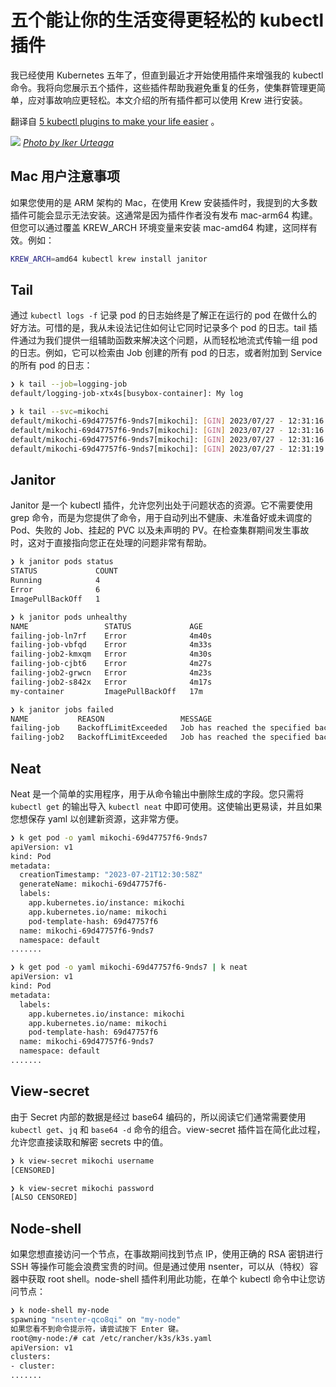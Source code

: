 # 五个能让你的生活变得更轻松的 kubectl 插件

我已经使用 Kubernetes 五年了，但直到最近才开始使用插件来增强我的 kubectl 命令。我将向您展示五个插件，这些插件帮助我避免重复的任务，使集群管理更简单，应对事故响应更轻松。本文介绍的所有插件都可以使用 Krew 进行安装。

翻译自 [5 kubectl plugins to make your life easier](https://alicegg.tech/2023/08/08/k8s-plugins) 。

![](https://alicegg.tech/assets/2023-08-08-k8s-plugins/lego.jpg)
*[Photo by Iker Urteaga](https://unsplash.com/@iurte?utm_source=unsplash&utm_medium=referral&utm_content=creditCopyText)*

## Mac 用户注意事项

如果您使用的是 ARM 架构的 Mac，在使用 Krew 安装插件时，我提到的大多数插件可能会显示无法安装。这通常是因为插件作者没有发布 mac-arm64 构建。但您可以通过覆盖 KREW_ARCH 环境变量来安装 mac-amd64 构建，这同样有效。例如：

```bash
KREW_ARCH=amd64 kubectl krew install janitor
```

## Tail

通过 `kubectl logs -f` 记录 pod 的日志始终是了解正在运行的 pod 在做什么的好方法。可惜的是，我从未设法记住如何让它同时记录多个 pod 的日志。tail 插件通过为我们提供一组辅助函数来解决这个问题，从而轻松地流式传输一组 pod 的日志。例如，它可以检索由 Job 创建的所有 pod 的日志，或者附加到 Service 的所有 pod 的日志：

```bash
❯ k tail --job=logging-job
default/logging-job-xtx4s[busybox-container]: My log

❯ k tail --svc=mikochi
default/mikochi-69d47757f6-9nds7[mikochi]: [GIN] 2023/07/27 - 12:31:16 | 200 |     496.098µs |       10.42.0.1 | GET      "/api/refresh"
default/mikochi-69d47757f6-9nds7[mikochi]: [GIN] 2023/07/27 - 12:31:16 | 200 |   10.347273ms |       10.42.0.1 | GET      "/api/browse/"
default/mikochi-69d47757f6-9nds7[mikochi]: [GIN] 2023/07/27 - 12:31:16 | 200 |    9.598031ms |       10.42.0.1 | GET      "/api/browse/"
default/mikochi-69d47757f6-9nds7[mikochi]: [GIN] 2023/07/27 - 12:31:19 | 200 |     193.686µs |       10.42.0.1 | GET      "/ready"
```

## Janitor

Janitor 是一个 kubectl 插件，允许您列出处于问题状态的资源。它不需要使用 grep 命令，而是为您提供了命令，用于自动列出不健康、未准备好或未调度的 Pod、失败的 Job、挂起的 PVC 以及未声明的 PV。在检查集群期间发生事故时，这对于直接指向您正在处理的问题非常有帮助。

```bash
❯ k janitor pods status
STATUS             COUNT
Running            4
Error              6
ImagePullBackOff   1

❯ k janitor pods unhealthy
NAME                 STATUS             AGE
failing-job-ln7rf    Error              4m40s
failing-job-vbfqd    Error              4m33s
failing-job2-kmxqm   Error              4m30s
failing-job-cjbt6    Error              4m27s
failing-job2-grwcn   Error              4m23s
failing-job2-s842x   Error              4m17s
my-container         ImagePullBackOff   17m

❯ k janitor jobs failed
NAME           REASON                 MESSAGE                                       AGE
failing-job    BackoffLimitExceeded   Job has reached the specified backoff limit   4m46s
failing-job2   BackoffLimitExceeded   Job has reached the specified backoff limit   4m36s
```

## Neat

Neat 是一个简单的实用程序，用于从命令输出中删除生成的字段。您只需将 `kubectl get` 的输出导入 `kubectl neat` 中即可使用。这使输出更易读，并且如果您想保存 yaml 以创建新资源，这非常方便。

```bash
❯ k get pod -o yaml mikochi-69d47757f6-9nds7
apiVersion: v1
kind: Pod
metadata:
  creationTimestamp: "2023-07-21T12:30:58Z"
  generateName: mikochi-69d47757f6-
  labels:
    app.kubernetes.io/instance: mikochi
    app.kubernetes.io/name: mikochi
    pod-template-hash: 69d47757f6
  name: mikochi-69d47757f6-9nds7
  namespace: default
.......

❯ k get pod -o yaml mikochi-69d47757f6-9nds7 | k neat
apiVersion: v1
kind: Pod
metadata:
  labels:
    app.kubernetes.io/instance: mikochi
    app.kubernetes.io/name: mikochi
    pod-template-hash: 69d47757f6
  name: mikochi-69d47757f6-9nds7
  namespace: default
.......
```

## View-secret

由于 Secret 内部的数据是经过 base64 编码的，所以阅读它们通常需要使用 `kubectl get`、`jq` 和 `base64 -d` 命令的组合。view-secret 插件旨在简化此过程，允许您直接读取和解密 secrets 中的值。

```bash
❯ k view-secret mikochi username
[CENSORED]

❯ k view-secret mikochi password
[ALSO CENSORED]
```

## Node-shell

如果您想直接访问一个节点，在事故期间找到节点 IP，使用正确的 RSA 密钥进行 SSH 等操作可能会浪费宝贵的时间。但是通过使用 nsenter，可以从（特权）容器中获取 root shell。node-shell 插件利用此功能，在单个 kubectl 命令中让您访问节点：

```bash
❯ k node-shell my-node
spawning "nsenter-qco8qi" on "my-node"
如果您看不到命令提示符，请尝试按下 Enter 键。
root@my-node:/# cat /etc/rancher/k3s/k3s.yaml
apiVersion: v1
clusters:
- cluster:
.......
```